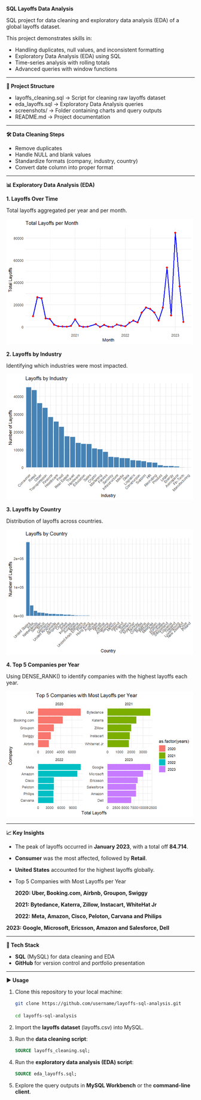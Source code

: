 **SQL Layoffs Data Analysis**

SQL project for data cleaning and exploratory data analysis (EDA) of a global layoffs dataset.

This project demonstrates skills in:
* Handling duplicates, null values, and inconsistent formatting
* Exploratory Data Analysis (EDA) using SQL
* Time-series analysis with rolling totals
* Advanced queries with window functions

---

**📂 Project Structure**
* layoffs_cleaning.sql → Script for cleaning raw layoffs dataset
* eda_layoffs.sql → Exploratory Data Analysis queries
* screenshots/ → Folder containing charts and query outputs
* README.md → Project documentation

---

**🛠️ Data Cleaning Steps**
* Remove duplicates
* Handle NULL and blank values
* Standardize formats (company, industry, country)
* Convert date column into proper format

---

**📊 Exploratory Data Analysis (EDA)**

**1. Layoffs Over Time**

Total layoffs aggregated per year and per month.

<img src="screenshots/Total%20Layoffs.png" alt="Total Layoffs" width="500"/>


**2. Layoffs by Industry**

Identifying which industries were most impacted.

<img src="screenshots/Layoffs%20by%20Industry.png" alt="Layoffs by Industry" width="500"/>

**3. Layoffs by Country**

Distribution of layoffs across countries.

<img src="screenshots/Layoffs%20by%20Country.png" alt="Layoffs by Country" width="500"/>

**4. Top 5 Companies per Year**

Using DENSE_RANK() to identify companies with the highest layoffs each year.

<img src="screenshots/Top%205%20Companies.png" alt="Top 5 Companies" width="500"/>

---

**📈 Key Insights**
* The peak of layoffs occurred in **January 2023**, with a total off **84.714**.
* **Consumer** was the most affected, followed by **Retail**.
* **United States** accounted for the highest layoffs globally.
* Top 5 Companies with Most Layoffs per Year

  **2020: Uber, Booking.com, Airbnb, Groupon, Swiggy**

  **2021: Bytedance, Katerra, Zillow, Instacart, WhiteHat Jr**
  
  **2022: Meta, Amazon, Cisco, Peloton, Carvana and Philips**

**2023: Google, Microsoft, Ericsson, Amazon and Salesforce, Dell**

---

**🚀 Tech Stack**
* **SQL** (MySQL) for data cleaning and EDA
* **GitHub** for version control and portfolio presentation

---

**▶️ Usage**
1. Clone this repository to your local machine:
   ```bash
   git clone https://github.com/username/layoffs-sql-analysis.git
   
   cd layoffs-sql-analysis

2. Import the **layoffs dataset** (layoffs.csv) into MySQL.

3. Run the **data cleaning script**:
   ```sql
   SOURCE layoffs_cleaning.sql;

4. Run the **exploratory data analysis (EDA) script**:
   ```sql
   SOURCE eda_layoffs.sql;

5. Explore the query outputs in **MySQL Workbench** or the **command-line client**.

